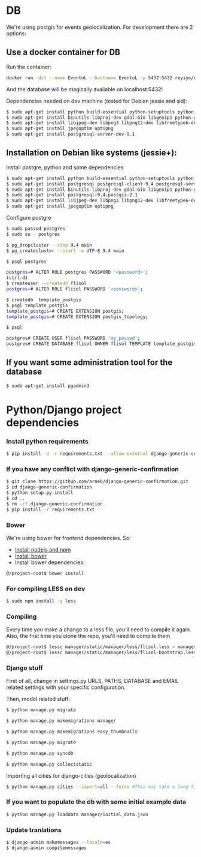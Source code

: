 # DB

We're using postgis for events geolocalization. For development there are 2 options:

## Use a docker container for DB

Run the container:

```sh
docker run -dit --name EventoL --hostname EventoL -p 5432:5432 reyiyo/eventol-postgre
```
And the database will be magically available on localhost:5432!

Dependencies needed on dev machine (tested for Debian jessie and sid):

```sh
$ sudo apt-get install python build-essential python-setuptools python-dev python-pip
$ sudo apt-get install binutils libproj-dev gdal-bin libgeoip1 python-gdal
$ sudo apt-get install libjpeg-dev libpng3 libpng12-dev libfreetype6-dev zlib1g-dev
$ sudo apt-get install jpegoptim optipng
$ sudo apt-get install postgresql-server-dev-9.1
```

## Installation on Debian like systems (jessie+):

Install postgre, python and some dependencies
```sh
$ sudo apt-get install python build-essential python-setuptools python-dev python-pip
$ sudo apt-get install postgresql postgresql-client-9.4 postgresql-server-dev-9.4 
$ sudo apt-get install binutils libproj-dev gdal-bin libgeoip1 python-gdal
$ sudo apt-get install postgresql-9.4-postgis-2.1
$ sudo apt-get install libjpeg-dev libpng3 libpng12-dev libfreetype6-dev zlib1g-dev
$ sudo apt-get install jpegoptim optipng
```
Configure postgre
```sh
$ sudo passwd postgres
$ sudo su - postgres

$ pg_dropcluster --stop 9.4 main
$ pg_createcluster --start -e UTF-8 9.4 main

$ psql postgres

postgres=# ALTER ROLE postgres PASSWORD '<password>';
(ctrl-d)
$ createuser --createdb flisol
postgres=# ALTER ROLE flisol PASSWORD '<password>';

$ createdb  template_postgis
$ psql template_postgis
template_postgis=# CREATE EXTENSION postgis;
template_postgis=# CREATE EXTENSION postgis_topology;

$ psql

postgres# CREATE USER flisol PASSWORD 'my_passwd';
postgres# CREATE DATABASE flisol OWNER flisol TEMPLATE template_postgis ENCODING 'utf8';
```

## If you want some administration tool for the database

```sh
$ sudo apt-get install pgadmin3
```

# Python/Django project dependencies

### Install python requirements

```sh
$ pip install -U -r requirements.txt --allow-external django-generic-confirmation --allow-unverified django-generic-confirmation
```

### If you have any conflict with django-generic-confirmation
```sh
$ git clone https://github.com/arneb/django-generic-confirmation.git
$ cd django-generic-confirmation
$ python setup.py install
$ cd ..
$ rm -rf django-generic-confirmation
$ pip install -r requirements.txt
```

### Bower
We're using bower for frontend dependencies. So:

* [Install nodejs and npm](https://github.com/joyent/node/wiki/Installing-Node.js-via-package-manager)
* [Install bower](http://bower.io/#install-bower)
* Install bower dependencies:

```sh
@/project-root$ bower install
```

### For compiling LESS on dev

```sh
$ sudo npm install -g less

```

### Compiling

Every time you make a change to a less file, you'll need to compile it again. Also, the first time you clone the repo, you'll need to compile them


```sh
@/project-root$ lessc manager/static/manager/less/flisol.less > manager/static/manager/css/flisol.css
@/project-root$ lessc manager/static/manager/less/flisol-bootstrap.less > manager/static/manager/css/flisol-bootstrap.css
```
### Django stuff

First of all, change in settings.py URLS, PATHS, DATABASE and EMAIL related settings with your specific configuration.

Then, model related stuff:

```sh
$ python manage.py migrate

$ python manage.py makemigrations manager

$ python manage.py makemigrations easy_thumbnails

$ python manage.py migrate

$ python manage.py syncdb

$ python manage.py collectstatic
```

Importing all cities for django-cities (geolocalization)

```sh
$ python manage.py cities --import=all --force #This may take a long time!
```

### If you want to populate the db with some initial example data

```sh
$ python manage.py loaddata manager/initial_data.json
```

### Update tranlations

```sh
$ django-admin makemessages --locale=es
$ django-admin compilemessages
```
